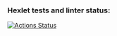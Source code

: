 ### Hexlet tests and linter status:
[![Actions Status](https://github.com/poludnev/frontend-project-lvl3/workflows/hexlet-check/badge.svg)](https://github.com/poludnev/frontend-project-lvl3/actions)
